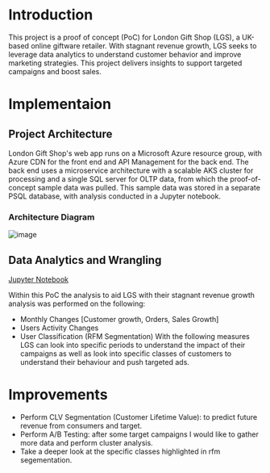 # Introduction
This project is a proof of concept (PoC) for London Gift Shop (LGS), a UK-based online giftware retailer. With 
stagnant revenue growth, LGS seeks to leverage data analytics to understand customer behavior and improve 
marketing strategies. This project delivers insights to support targeted campaigns and boost sales.

# Implementaion

## Project Architecture
London Gift Shop's web app runs on a Microsoft Azure resource group, with Azure CDN for the front end and
API Management for the back end. The back end uses a microservice architecture with a scalable AKS cluster
for processing and a single SQL server for OLTP data, from which the proof-of-concept sample data was pulled.
This sample data was stored in a separate PSQL database, with analysis conducted in a Jupyter notebook.

### Architecture Diagram 
![image](https://github.com/user-attachments/assets/6871e9b2-a96c-439a-bd1b-81cd945eade5)


## Data Analytics and Wrangling
[Jupyter Notebook](./retail_data_analytics_wrangling.ipynb)

Within this PoC the analysis to aid LGS with their stagnant revenue growth analysis was performed on the following:
- Monthly Changes [Customer growth, Orders, Sales Growth]
- Users Activity Changes
- User Classification (RFM Segmentation)
With the following measures LGS can look into specific periods to understand the impact of their campaigns
as well as look into specific classes of customers to understand their behaviour and push targeted ads.  

# Improvements
- Perform CLV Segmentation (Customer Lifetime Value): to predict future revenue from consumers and target.
- Perform A/B Testing: after some target campaigns I would like to gather more data and perform cluster analysis.
- Take a deeper look at the specific classes highlighted in rfm segementation.
